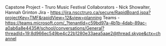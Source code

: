 Capstone Project - Truro Music Festival
Collaborators - Nick Showalter, Hannah Grinton
Jira - https://jira.nscctruro.ca/secure/RapidBoard.jspa?projectKey=TMF&rapidView=12&view=planning
Teams - https://teams.microsoft.com/_?tenantId=c59bd97a-4b1b-4dab-89ac-a0ab6a8e4435#/school/conversations/General?threadId=19:8d966ec549be4c22b1280e33aea5aae2@thread.skype&ctx=channel
